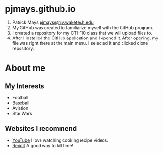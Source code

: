 # pjmays.github.io
1. Patrick Mays pjmays@my.waketech.edu
2. My GitHub was created to familiarize myself with the GitHub program.
3. I created a repository for my CTI-110 class that we will upload files to.
4. After I installed the GitHub application and I opened it. After opening, my file was right there at the main menu. I selected it and clicked clone repository.

# About me
## My Interests
* Football
* Baseball
* Aviation
* Star Wars
## Websites I recommend
* [YouTube](www.youtube.com)
   I love watching cooking recipe videos.
* [Reddit](www.reddit.com)
   A good way to kill time!